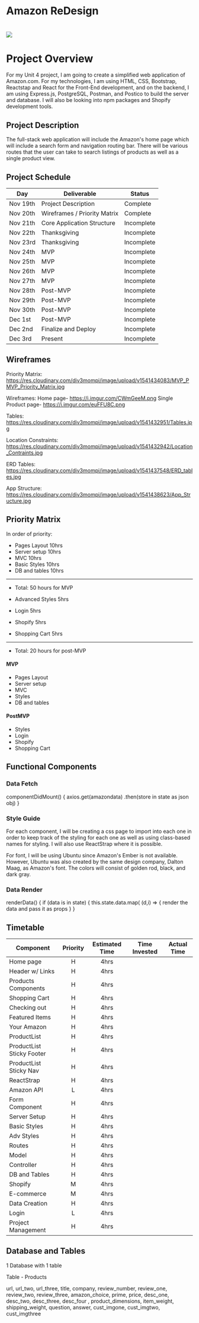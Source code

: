 # Amazon ReDesign

# ![](https://3c1703fe8d.site.internapcdn.net/newman/gfx/news/hires/2014/amazonlogo.jpg)


# Project Overview
For my Unit 4 project, I am going to create a simplified web application of Amazon.com. For my technologies, I am using HTML, CSS, Bootstrap, Reactstap and React for the Front-End development, and on the backend, I am using Express.js, PostgreSQL, Postman, and Postico to build the server and database. I will also be looking into npm packages and Shopify development tools.


## Project Description

The full-stack web application will include the Amazon's home page which will include a search form and navigation routing bar. There will be various routes that the user can take to search listings of products as well as a single product view.


## Project Schedule

|  Day   | Deliverable          | Status
|--------|----------------------| ----------|
|Nov 19th | Project Description  | Complete
|Nov 20th | Wireframes / Priority Matrix | Complete
|Nov 21th | Core Application Structure   | Incomplete
|Nov 22th | Thanksgiving | Incomplete
|Nov 23rd | Thanksgiving  | Incomplete
|Nov 24th| MVP | Incomplete
|Nov 25th| MVP | Incomplete
|Nov 26th| MVP| Incomplete
|Nov 27th| MVP | Incomplete
|Nov 28th| Post-MVP| Incomplete
|Nov 29th| Post-MVP | Incomplete
|Nov 30th| Post-MVP | Incomplete
|Dec 1st| Post-MVP | Incomplete
|Dec 2nd| Finalize and Deploy | Incomplete
|Dec 3rd| Present | Incomplete



## Wireframes

Priority Matrix:
https://res.cloudinary.com/div3mompi/image/upload/v1541434083/MVP_PMVP_Priority_Matrix.jpg

Wireframes:
 Home page- https://i.imgur.com/CWmGeeM.png
 Single Product page- https://i.imgur.com/euFFU8C.png

Tables:
https://res.cloudinary.com/div3mompi/image/upload/v1541432951/Tables.jpg

Location Constraints:
https://res.cloudinary.com/div3mompi/image/upload/v1541432942/Location_Contraints.jpg

ERD Tables:
https://res.cloudinary.com/div3mompi/image/upload/v1541437548/ERD_tables.jpg

App Structure:
https://res.cloudinary.com/div3mompi/image/upload/v1541438623/App_Structure.jpg


## Priority Matrix

In order of priority:

- Pages Layout 10hrs
- Server setup 10hrs
- MVC  10hrs
- Basic Styles 10hrs
- DB and tables 10hrs
-------
- Total: 50 hours for MVP

- Advanced Styles 5hrs
- Login 5hrs
- Shopify 5hrs
- Shopping Cart 5hrs
-----------
- Total: 20 hours for post-MVP


#### MVP

- Pages Layout
- Server setup
- MVC
- Styles
- DB and tables

#### PostMVP

- Styles
- Login
- Shopify
- Shopping Cart



## Functional Components

### Data Fetch

componentDidMount() {
  axios.get(amazondata)
    .then(store in state as json obj)
    }

### Style Guide

For each component, I will be creating a css page to import into each one in order to keep track of the styling for each one as well as using class-based names for styling. I will also use ReactStrap where it is possible.

For font, I will be using Ubuntu since Amazon's Ember is not available. However, Ubuntu was also created by the same design company, Dalton Maag, as Amazon's font. The colors will consist of golden rod, black, and dark gray. 

### Data Render

renderData() {
if (data is in state) {
this.state.data.map( (d,i) => {
render the data and pass it as props
  }
}

## Timetable

| Component    | Priority | Estimated Time | Time Invested | Actual Time |
| ------------ | :------: |  :-----------: | :------------: | :---------: |
| Home page    | H | 4hrs |  | 
| Header w/ Links   | H | 4hrs |  | 
| Products Components | H | 4hrs |  | 
| Shopping Cart | H | 4hrs |  | 
| Checking out | H | 4hrs |  | 
| Featured Items| H | 4hrs |  | 
| Your Amazon| H | 4hrs |  | 
| ProductList | H | 4hrs |  | 
| ProductList Sticky Footer | H | 4hrs |  | 
| ProductList Sticky Nav | H | 4hrs |  | 
| ReactStrap | H | 4hrs |  | 
| Amazon API | L | 4hrs | |  |
| Form Component | H | 4hrs |  | |
| Server Setup | H  | 4hrs|  |  |
| Basic Styles | H  | 4hrs|  | |
| Adv Styles | H  | 4hrs|  |  |
| Routes | H | 4hrs |  |  |
| Model | H | 4hrs | | 
| Controller | H | 4hrs |  | 
| DB and Tables | H  | 4hrs |  | 
| Shopify | M  | 4hrs |   |  
| E-commerce  | M  | 4hrs |   |  
| Data Creation  | H | 4hrs |   | 
| Login| L | 4hrs |  | 
| Project Management | H | 4hrs |  | 



## Database and Tables

1 Database with 1 table

Table   -  Products

url, url_two, url_three, title, company, review_number, review_one, review_two, review_three, amazon_choice,  prime, price, desc_one, desc_two, desc_three, desc_four , product_dimensions,  item_weight, shipping_weight, question, answer, cust_imgone, cust_imgtwo, cust_imgthree


